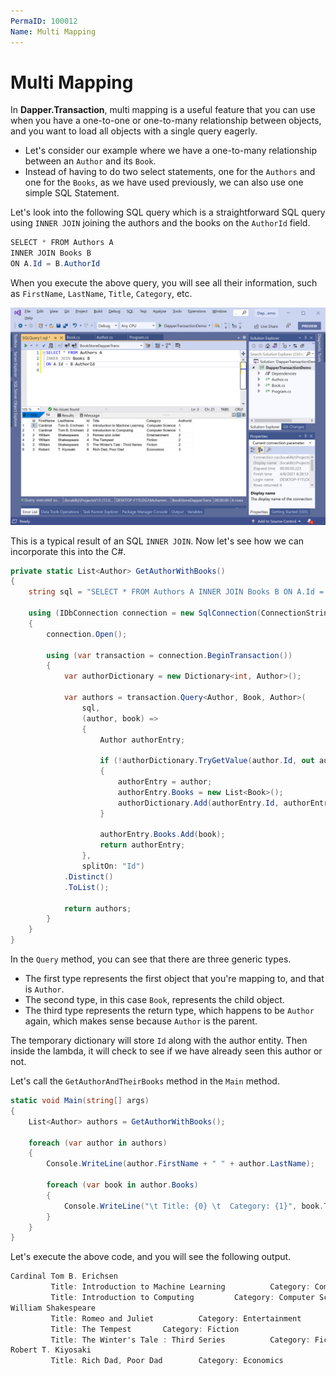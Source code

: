 ```yaml
---
PermaID: 100012
Name: Multi Mapping
---
```


# Multi Mapping

In **Dapper.Transaction**, multi mapping is a useful feature that you can use when you have a one-to-one or one-to-many relationship between objects, and you want to load all objects with a single query eagerly. 

 - Let's consider our example where we have a one-to-many relationship between an `Author` and its `Book`. 
 - Instead of having to do two select statements, one for the `Authors` and one for the `Books`, as we have used previously, we can also use one simple SQL Statement. 

Let's look into the following SQL query which is a straightforward SQL query using `INNER JOIN` joining the authors and the books on the `AuthorId` field. 

```csharp
SELECT * FROM Authors A
INNER JOIN Books B
ON A.Id = B.AuthorId
```

When you execute the above query, you will see all their information, such as `FirstName`, `LastName`, `Title`, `Category`, etc.

<img src="images/multi-mapping-1.png" alt="SQL inner join">

This is a typical result of an SQL `INNER JOIN`. Now let's see how we can incorporate this into the C#. 

```csharp
private static List<Author> GetAuthorWithBooks()
{
    string sql = "SELECT * FROM Authors A INNER JOIN Books B ON A.Id = B.AuthorId";

    using (IDbConnection connection = new SqlConnection(ConnectionString))
    {
        connection.Open();

        using (var transaction = connection.BeginTransaction())
        {
            var authorDictionary = new Dictionary<int, Author>();

            var authors = transaction.Query<Author, Book, Author>(
                sql,
                (author, book) =>
                {
                    Author authorEntry;

                    if (!authorDictionary.TryGetValue(author.Id, out authorEntry))
                    {
                        authorEntry = author;
                        authorEntry.Books = new List<Book>();
                        authorDictionary.Add(authorEntry.Id, authorEntry);
                    }

                    authorEntry.Books.Add(book);
                    return authorEntry;
                },
                splitOn: "Id")
            .Distinct()
            .ToList();

            return authors;
        }
    }
}
```

In the `Query` method, you can see that there are three generic types. 

 - The first type represents the first object that you're mapping to, and that is `Author`. 
 - The second type, in this case `Book`, represents the child object. 
 - The third type represents the return type, which happens to be `Author` again, which makes sense because `Author` is the parent. 

The temporary dictionary will store `Id` along with the author entity. Then inside the lambda, it will check to see if we have already seen this author or not.

Let's call the `GetAuthorAndTheirBooks` method in the `Main` method.

```csharp
static void Main(string[] args)
{
    List<Author> authors = GetAuthorWithBooks();

    foreach (var author in authors)
    {
        Console.WriteLine(author.FirstName + " " + author.LastName);

        foreach (var book in author.Books)
        {
            Console.WriteLine("\t Title: {0} \t  Category: {1}", book.Title, book.Category);
        }
    }
}
```

Let's execute the above code, and you will see the following output.

```csharp
Cardinal Tom B. Erichsen
         Title: Introduction to Machine Learning          Category: Computer Science
         Title: Introduction to Computing         Category: Computer Science
William Shakespeare
         Title: Romeo and Juliet          Category: Entertainment
         Title: The Tempest       Category: Fiction
         Title: The Winter's Tale : Third Series          Category: Fiction
Robert T. Kiyosaki
         Title: Rich Dad, Poor Dad        Category: Economics
```
